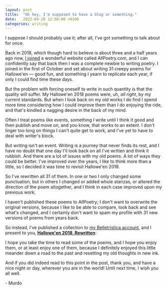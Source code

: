 ```yaml
---
layout: post
title:  "Oh hey, I'm supposed to have a blog or something."
date:   2022-04-28 12:00:00 +0100
categories: writing
---
```


I suppose I should probably use it; after all, I've got something to talk about for once.

Back in 2018, which though hard to believe is about three and a half years ago now, [I joined](https://allpoetry.com/Murdo_Maclachlan) a wonderful website called AllPoetry.com, and I can confidently say that back then I was a complete newbie to writing poetry. I joined in the first of October and set about writing 31 creepy poems for Hallowe'en ― good fun, and something I yearn to replicate each year, if only I could find time these days.

But the problem with forcing oneself to write in such quantity is that the quality will suffer. My Hallowe'en 2018 poems were, uh, *all right*, by my current standards. But when I look back on my old works I do find I spend more time considering how I could improve them than I do enjoying the ride, and that's kindled a nagging desire in the back of my mind.

Often I treat poems like events, something I write until I think it good and then publish and move on, and you know, that works to an extent. I don't linger too long on things I can't quite get to work, and I've yet to have to deal with writer's block.

But writing isn't an event. Writing is a journey that never finds its rest, and I have no doubt that one day I'll look back on all I've written and think it rubbish. And there are a lot of issues with my old poems. A lot of ways they could be better. I've improved over the years, I like to think more than a little, so I decided it was time to revisit Hallowe'en 2018.

So I've rewritten all 31 of them. In one or two I only changed some punctuation, but in others I changed or added whole stanzas, or altered the direction of the poem altogether, and I think in each case improved upon my previous work.

I haven't published these poems to AllPoetry; I don't want to overwrite the original versions, because I like to be able to compare, look back and see what's changed, and I certainly don't want to spam my profile with 31 new versions of poems from years back.

So instead, I've published a collection to [my Belletristica account](https://belletristica.com/en/users/14865-murdo-maclachlan#profile), and I present to you, **[Hallowe'en 2018, Rewritten](https://belletristica.com/en/books/44015-hallowe-en-2018-rewritten/)**:

I hope you take the time to read some of the poems, and I hope you enjoy them, or at least enjoy one of them, because I definitely enjoyed this little meander down a road to the past and resetting my old thoughts in new ink.

And if you did indeed read to this point in the post, thank you, and have a nice night or day, wherever you are in the world! Until next time, I wish you all well.

\- Murdo